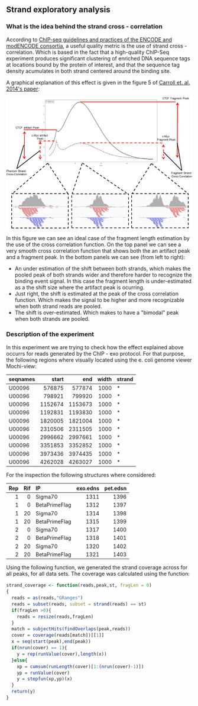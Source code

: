 
## Strand exploratory analysis

### What is the idea behind the strand cross - correlation


According to [ChIP-seq guidelines and practices of the ENCODE and modENCODE consortia](http://www.ncbi.nlm.nih.gov/pmc/articles/PMC3431496/), a useful quality metric is the use of strand cross - correlation. Which is based in the fact that a high-quality ChIP-Seq experiment produces significant clustering of enriched DNA sequence tags at locations bound by the protein of interest, and that the sequence tag density acumulates in both strand centered around the binding site.

A graphical explanation of this effect is given in the figure 5 of [Carroll et. al. 2014's paper](http://journal.frontiersin.org/Journal/10.3389/fgene.2014.00075/full):

![plot of fraglen est. by cross - corr.](figure/fromPaper/figure5-carroll-2014.jpg)

In this figure we can see an ideal case of the fragment length estimation by the use of the cross correlation function. On the top panel we can see a very smooth cross correlation function that shows both the an artifact peak and a fragment peak. In the bottom panels we can see (from left to right):
- An under estimation of the shift between both strands, which makes the pooled peak of both strands wider and therefore harder to recognize the binding event signal. In this case the fragment length is under-estimated as a the shift size where the artifact peak is ocurring.
- Just right, the shift is estimated at the peak of the cross correlation function. Which makes the signal to be higher and more recognizable when both strand reads are pooled.
- The shift is over-estimated. Which makes to have a "bimodal" peak when both strands are pooled.


### Description of the experiment




In this experiment we are trying to check how the effect explained above occurrs for reads generated by the ChIP - exo protocol. For that purpose, the following regions where visually located using the e. coli genome viewer Mochi-view:


|seqnames |   start|     end| width|strand |
|:--------|-------:|-------:|-----:|:------|
|U00096   |  576875|  577874|  1000|*      |
|U00096   |  798921|  799920|  1000|*      |
|U00096   | 1152674| 1153673|  1000|*      |
|U00096   | 1192831| 1193830|  1000|*      |
|U00096   | 1820005| 1821004|  1000|*      |
|U00096   | 2310506| 2311505|  1000|*      |
|U00096   | 2996662| 2997661|  1000|*      |
|U00096   | 3351853| 3352852|  1000|*      |
|U00096   | 3973436| 3974435|  1000|*      |
|U00096   | 4262028| 4263027|  1000|*      |

For the inspection the following structures where considered:



| Rep| Rif|IP            | exo.edns| pet.edsn|
|---:|---:|:-------------|--------:|--------:|
|   1|   0|Sigma70       |     1311|     1396|
|   1|   0|BetaPrimeFlag |     1312|     1397|
|   1|  20|Sigma70       |     1314|     1398|
|   1|  20|BetaPrimeFlag |     1315|     1399|
|   2|   0|Sigma70       |     1317|     1400|
|   2|   0|BetaPrimeFlag |     1318|     1401|
|   2|  20|Sigma70       |     1320|     1402|
|   2|  20|BetaPrimeFlag |     1321|     1403|

Using the following function, we generated the strand coverage across for all peaks, for all data sets. The coverage was calculated using the function:


```r
strand_coverage <- function(reads,peak,st, fragLen = 0)
{
  reads = as(reads,"GRanges")
  reads = subset(reads, subset = strand(reads) == st)
  if(fragLen >0){
    reads = resize(reads,fragLen)
  }
  match = subjectHits(findOverlaps(peak,reads))
  cover = coverage(reads[match])[[1]]
  x = seq(start(peak),end(peak))
  if(nrun(cover) == 1){
    y = rep(runValue(cover),length(x))
  }else{
    xp = cumsum(runLength(cover)[1:(nrun(cover)-1)])
    yp = runValue(cover)
    y = stepfun(xp,yp)(x)
  }
  return(y)
}
```





